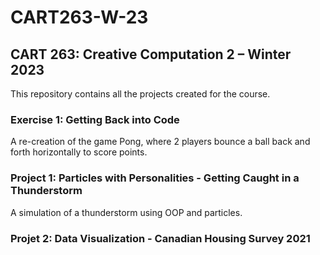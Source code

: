 # CART263-W-23

## CART 263: Creative Computation 2 – Winter 2023

This repository contains all the projects created for the course.

### Exercise 1: Getting Back into Code

A re-creation of the game Pong, where 2 players bounce a ball back and forth horizontally to score points.

### Project 1: Particles with Personalities - Getting Caught in a Thunderstorm

A simulation of a thunderstorm using OOP and particles.

### Projet 2: Data Visualization - Canadian Housing Survey 2021

